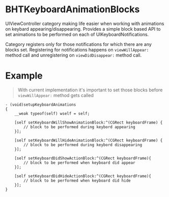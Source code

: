 BHTKeyboardAnimationBlocks
==========================

UIViewController category making life easier when working with animations on keybard appearing/disappearing. 
Provides a simple block based API to set animations to be performed on each of UIKeyboardNotifications.

Category registers only for those notifications for which there are any blocks set.
Registering for notifications happens on `viewWillAppear:` method call and unregistering on `viewDidDisappear:` method call.

Example
==========================

> With current implementation it's important to set those blocks before `viewWillAppear:` method gets called

```objc
- (void)setupKeyboardAnimations
{
    __weak typeof(self) wself = self;
    
    [self setKeyboardWillShowAnimationBlock:^(CGRect keyboardFrame) {
        // block to be performed during keybord appearing
    }];
    
    [self setKeyboardWillHideAnimationBlock:^(CGRect keyboardFrame) {
        // block to be performed during keybord disappearing
    }];
    
    [self setKeyboardDidShowActionBlock:^(CGRect keyboardFrame){
        // block to be performed when keyboard did appear
    }];
    
    [self setKeyboardDidHideActionBlock:^(CGRect keyboardFrame){
        // block to be performed when keyboard did hide
    }];
}
```

